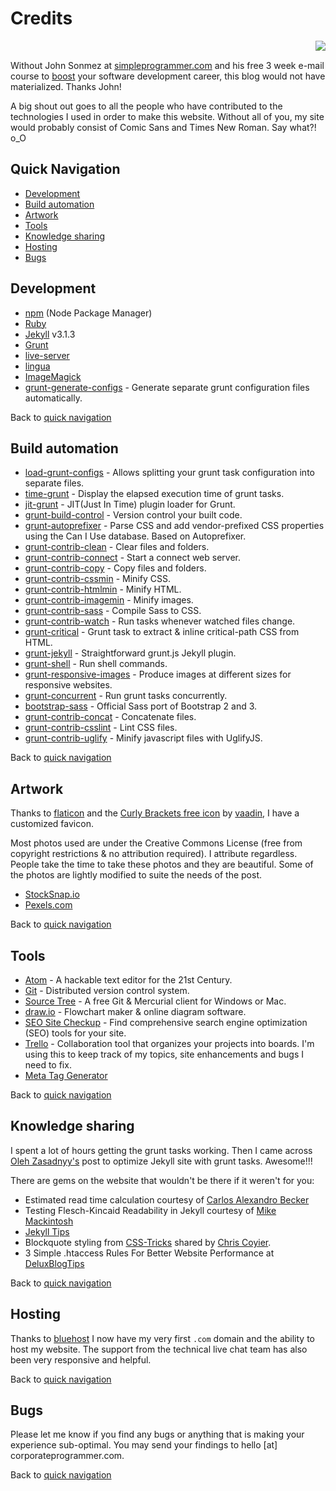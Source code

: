 # Credits

​<a href="http://simpleprogrammer.com/2015/03/02/my-free-blogging-course-is-getting-unbelievable-results/" style="float: right;"><img src="http://simpleprogrammer.com/wp-content/uploads/2015/04/badge.png"></a>

Without John Sonmez at [simpleprogrammer.com](http://simpleprogrammer.com/)
and his free 3 week e-mail course to [boost](http://devcareerboost.com/blog-course/)
your software development career, this blog would not have materialized. Thanks John!

A big shout out goes to all the people who have contributed to the
technologies I used in order to make this website.
Without all of you, my site would probably consist of Comic Sans and
Times New Roman. Say what?! o_O

## Quick Navigation

* [Development](#development)
* [Build automation](#build-automation)
* [Artwork](#artwork)
* [Tools](#tools)
* [Knowledge sharing](#knowledge-sharing)
* [Hosting](#hosting)
* [Bugs](#bugs)

## Development

* [npm](https://www.npmjs.com/) (Node Package Manager)
* [Ruby](https://www.ruby-lang.org/)
* [Jekyll](https://jekyllrb.com/) v3.1.3
* [Grunt](http://gruntjs.com/getting-started)
* [live-server](https://github.com/tapio/live-server)
* [lingua](https://github.com/dbalatero/lingua)
* [ImageMagick](http://www.imagemagick.org/script/binary-releases.php)
* [grunt-generate-configs](https://github.com/creynders/grunt-generate-configs) - Generate separate grunt configuration files automatically.

Back to [quick navigation](#quick-navigation)

## Build automation

* [load-grunt-configs](https://github.com/creynders/load-grunt-configs) - Allows splitting your grunt task configuration into separate files.
* [time-grunt](https://github.com/sindresorhus/time-grunt) - Display the elapsed execution time of grunt tasks.
* [jit-grunt](https://github.com/shootaroo/jit-grunt) - JIT(Just In Time) plugin loader for Grunt.
* [grunt-build-control](https://github.com/robwierzbowski/grunt-build-control) - Version control your built code.
* [grunt-autoprefixer](https://github.com/nDmitry/grunt-autoprefixer) - Parse CSS and add vendor-prefixed CSS properties using the Can I Use database. Based on Autoprefixer.
* [grunt-contrib-clean](https://github.com/gruntjs/grunt-contrib-clean) - Clear files and folders.
* [grunt-contrib-connect](https://github.com/gruntjs/grunt-contrib-connect) - Start a connect web server.
* [grunt-contrib-copy](https://github.com/gruntjs/grunt-contrib-copy) - Copy files and folders.
* [grunt-contrib-cssmin](https://github.com/gruntjs/grunt-contrib-cssmin) - Minify CSS.
* [grunt-contrib-htmlmin](https://github.com/gruntjs/grunt-contrib-htmlmin) - Minify HTML.
* [grunt-contrib-imagemin](https://github.com/gruntjs/grunt-contrib-imagemin) - Minify images.
* [grunt-contrib-sass](https://github.com/gruntjs/grunt-contrib-sass) - Compile Sass to CSS.
* [grunt-contrib-watch](https://github.com/gruntjs/grunt-contrib-watch) - Run tasks whenever watched files change.
* [grunt-critical](https://github.com/bezoerb/grunt-critical) - Grunt task to extract & inline critical-path CSS from HTML.
* [grunt-jekyll](https://github.com/dannygarcia/grunt-jekyll) - Straightforward grunt.js Jekyll plugin.
* [grunt-shell](https://github.com/sindresorhus/grunt-shell) - Run shell commands.
* [grunt-responsive-images](https://github.com/andismith/grunt-responsive-images/) - Produce images at different sizes for responsive websites.
* [grunt-concurrent](https://github.com/sindresorhus/grunt-concurrent) - Run grunt tasks concurrently.
* [bootstrap-sass](https://github.com/twbs/bootstrap-sass) - Official Sass port of Bootstrap 2 and 3.
* [grunt-contrib-concat](https://github.com/gruntjs/grunt-contrib-concat) - Concatenate files.
* [grunt-contrib-csslint](https://github.com/gruntjs/grunt-contrib-csslint) - Lint CSS files.
* [grunt-contrib-uglify](https://github.com/gruntjs/grunt-contrib-uglify) - Minify javascript files with UglifyJS.

Back to [quick navigation](#quick-navigation)

## Artwork

Thanks to [flaticon](http://www.flaticon.com) and the
[Curly Brackets free icon](http://www.flaticon.com/free-icon/curly-brackets_106842)
by [vaadin](http://www.flaticon.com/authors/vaadin), I have a customized favicon.

Most photos used are under the Creative Commons License (free from copyright
restrictions & no attribution required). I attribute regardless. People take
the time to take these photos and they are beautiful.
Some of the photos are lightly modified to suite the needs of the post.

* [StockSnap.io](https://stocksnap.io/)
* [Pexels.com](https://www.pexels.com)

Back to [quick navigation](#quick-navigation)

## Tools

* [Atom](https://atom.io/) - A hackable text editor for the 21st Century.
* [Git](https://git-scm.com/) - Distributed version control system.
* [Source Tree](https://www.sourcetreeapp.com/) - A free Git & Mercurial client
for Windows or Mac.
* [draw.io](https://www.draw.io/) - Flowchart maker & online diagram software.
* [SEO Site Checkup](http://seositecheckup.com/) - Find comprehensive search
engine optimization (SEO) tools for your site.
* [Trello](https://trello.com) - Collaboration tool that organizes your
projects into boards. I'm using this to keep track of my topics, site enhancements
and bugs I need to fix.
* [Meta Tag Generator](http://secretsaucehq.com/mega-tags/)

Back to [quick navigation](#quick-navigation)

## Knowledge sharing

I spent a lot of hours getting the grunt tasks working. Then I came across
[Oleh Zasadnyy's](http://o.zasadnyy.com/blog/optimized-jekyll-site-with-grunt/)
post to optimize Jekyll site with grunt tasks. Awesome!!!

There are gems on the website that wouldn't be there if it weren't for you:

* Estimated read time calculation courtesy of [Carlos Alexandro Becker](http://carlosbecker.com/posts/jekyll-reading-time-without-plugins)
* Testing Flesch-Kincaid Readability in Jekyll courtesy of [Mike Mackintosh](https://www.mikemackintosh.com/flesch-readability-in-jekyll/)
* [Jekyll Tips](http://jekyll.tips/)
* Blockquote styling from [CSS-Tricks](https://css-tricks.com/snippets/css/simple-and-nice-blockquote-styling/)
shared by [Chris Coyier](https://css-tricks.com/author/chriscoyier/).
* 3 Simple .htaccess Rules For Better Website Performance at [DeluxBlogTips](http://www.deluxeblogtips.com/2010/06/htaccess-rules-website-performace.html)

Back to [quick navigation](#quick-navigation)

## Hosting

Thanks to [bluehost](http://bluehost.com) I now have my very first `.com` domain and
the ability to host my website. The support from the technical live chat team
has also been very responsive and helpful.

Back to [quick navigation](#quick-navigation)

## Bugs

Please let me know if you find any bugs or anything that is making your experience
sub-optimal. You may send your findings to hello [at] corporateprogrammer.com.

Back to [quick navigation](#quick-navigation)
